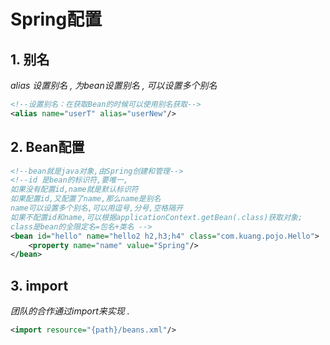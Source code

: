 # Spring配置

## 1. 别名

*alias 设置别名 , 为bean设置别名 , 可以设置多个别名*

```xml
<!--设置别名：在获取Bean的时候可以使用别名获取--> 
<alias name="userT" alias="userNew"/>
```



## 2. Bean配置

```xml
<!--bean就是java对象,由Spring创建和管理--> 
<!--id 是bean的标识符,要唯一,
如果没有配置id,name就是默认标识符 
如果配置id,又配置了name,那么name是别名 
name可以设置多个别名,可以用逗号,分号,空格隔开 
如果不配置id和name,可以根据applicationContext.getBean(.class)获取对象; 
class是bean的全限定名=包名+类名 --> 
<bean id="hello" name="hello2 h2,h3;h4" class="com.kuang.pojo.Hello"> 
    <property name="name" value="Spring"/> 
</bean>
```



## 3. import

*团队的合作通过import来实现 .*

```xml
<import resource="{path}/beans.xml"/>
```

